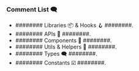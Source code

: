 ### Comment List 🗨️

- ######## Libraries 📦 & Hooks 🪝 ########.
- ######## APIs 🛜 ########.
- ######## Components 🧩 ########.
- ######## Utils & Helpers 🤝 ########.
- ######## Types 🗨️ ########.
- ######## Constants ☑️ ########.
